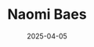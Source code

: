 ---
# Leave the homepage title empty to use the site title
title: "Naomi Baes"
date: 2025-04-05
type: landing

design:
  # Default section spacing
  spacing: "6rem"

sections:
  - block: resume-biography-3
    content:
      # Choose a user profile to display (a folder name within content/authors/)
      username: admin
      text: ""
      # Show a call-to-action button under your biography? (optional)
      button:
        text: CV
        url: uploads/resume.pdf
    design:
      css_class: dark
      background:
        color: black
        image:
          # Add your image background to assets/media/.
          filename: stacked-peaks.svg
          filters:
            brightness: 0.7
          size: cover
          position: center
          parallax: false
  - block: markdown
    content:
      title: 'Research Program'
      subtitle: ''
      text: |-
        My research investigates how concepts change meaning over time, focusing on mental health. With my PhD supervisors, I have developed a novel framework - **SIBling** - and measures to model lexical semantic change (LSC) along three dimensions that are typically overlooked by existing approaches.  

        **Key Contributions:**
        - **SIBling:** A theoretical model integrating insights from historical linguistics and psychology, reducing six types of LSC into three core dimensions: **Sentiment, Intensity, and Breadth (SIB)**. [[Prototype]](https://naomibaes.github.io/publication/journal-article_2024_acl_sibling/)
        - **SIB Toolkit:** Our computational implementation of SIBling, quantifying semantic change across SIB, plus related features (**salience** and **thematic content**). Designed for broad application across the social sciences and language genres (scientific, media, everyday).  
        - **LSC-Eval:** An evaluation framework that uses LLM-generated synthetic corpora to simulate *kinds* of LSC and validate LSC detection methods, identifying optimal dimension- and domain-specific approaches. [[Prototype]](https://naomibaes.github.io/publication/preprint_2025/) 
        - **Applications:** I apply this framework to trace the historical semantic evolution of mental health-related concepts (e.g., *autism*, *schizophrenia*), analysing related social and cultural dynamics like **concept creep**, **pathologisation**, and **stigmatisation**.  

        This program contributes by: (1) offering a multidimensional model of conceptual change (*SIBling*), (2) developing or identifying computational tools for its application, (3) establishing a principled evaluation framework for LSC detection methods (*LSC-Eval*), and (4) demonstrating its value through detailed case studies. It lays the groundwork for future extensions across domains (e.g., law, humanities) and languages.
    design:
      columns: '1' 
  - block: collection
    id: papers
    content:
      title: Featured Publications
      filters:
        folders:
          - publication
        featured_only: true
    design:
      view: article-grid
      columns: 2
  - block: collection
    content:
      title: Relevant Publications
      text: ""
      filters:
        folders:
          - publication
        exclude_featured: false
    design:
      view: citation
  - block: collection
    id: talks
    content:
      title: Invited Talks
      filters:
        folders:
          - talks
        featured_only: true
    design:
      view: article-grid
      columns: 1
  - block: collection
    id: news
    content:
      title: Recent News
      subtitle: ''
      text: ''
      filters:
        folders:
          - news
        exclude_folders:
          - resources
        author: ""
        category: ""
        tag: ""
        exclude_featured: false
        exclude_future: false
        exclude_past: false
        publication_type: ""
      page_type: post
      count: 5
      offset: 0
      order: desc
    design:
      view: date-title-summary
      spacing:
        padding: [0, 0, 0, 0]

  - block: markdown
    content:
      title: Quick Updates
      text: |
        <div style="font-size: 1rem">

        - **July 27-Aug 1, 2025**: Presenting on LSC-Eval at **[ACL 2025](https://2025.aclweb.org/)** (Vienna, Austria), which was accepted to ACL Findings--read our preprint [here](https://arxiv.org/abs/2503.08042)

        - **July 21–24, 2025**: Accepted to present at *[IC2S2'25 Norrköping](https://www.ic2s2-2025.org/)*, the International Conference for Computational Social Science, on my PhD frameworks for modelling, and evaluating methods for assessing, conceptual change: "SIBling" & "LSC-Eval" (Norrköping, Sweden).

        - Serving on the *[SEM 2025](https://www.aclweb.org/portal/content/14th-joint-conference-lexical-and-computational-semantics)* Program Committee, 14th Joint Conference on Lexical and Computational Semantics (co-located with EMNLP - Suzhou, China; submissions due June 13).

        - Serving on the *[NLP4Democracy (NLP for Democracy)](https://sites.google.com/andrew.cmu.edu/nlp4democracy/)* Program Committee, the first workshop held at COLM 2025 (on October 10 in Montreal; non-archival 2-page abstracts due June 19).

        - New *corpus data* + *scripts* now publicly available — see [Resources](https://naomibaes.github.io/resources/) tab.

        </div>
    design:
      columns: 1
      css_class: mt-4

---